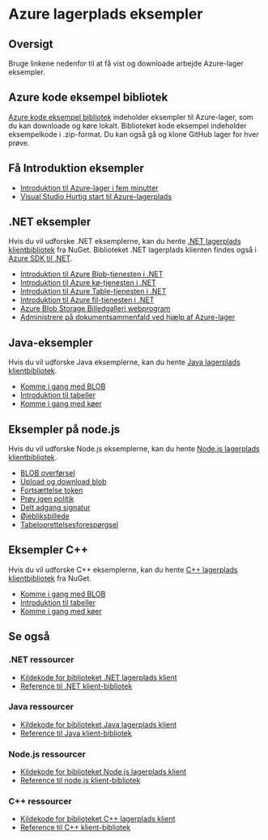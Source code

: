 <properties
    pageTitle="Azure lagerplads eksempler | Microsoft Azure"
    description="Få vist, hente og køre kodeeksempler og programmer til Azure-lager. Se Kom godt i gang prøver til BLOB, køer, tabeller og filer, ved hjælp af .NET, Java, Node.js og C++ storage klient-biblioteker."
    services="storage"
    documentationCenter="na"
    authors="tamram"
    manager="carmonm"
    editor="tysonn" />
<tags
    ms.service="storage"
    ms.devlang="na"
    ms.topic="article"
    ms.tgt_pltfrm="na"
    ms.workload="storage"
    ms.date="09/21/2016"
    ms.author="tamram" />

# <a name="azure-storage-samples"></a>Azure lagerplads eksempler

## <a name="overview"></a>Oversigt
Bruge linkene nedenfor til at få vist og downloade arbejde Azure-lager eksempler.

## <a name="azure-code-sample-library"></a>Azure kode eksempel bibliotek

[Azure kode eksempel bibliotek](https://azure.microsoft.com/documentation/samples/?service=storage) indeholder eksempler til Azure-lager, som du kan downloade og køre lokalt. Biblioteket kode eksempel indeholder eksempelkode i .zip-format. Du kan også gå og klone GitHub lager for hver prøve.

## <a name="getting-started-samples"></a>Få Introduktion eksempler

* [Introduktion til Azure-lager i fem minutter](storage-getting-started-guide.md)
* [Visual Studio Hurtig start til Azure-lagerplads](https://github.com/Azure/azure-storage-net/tree/master/Samples/GettingStarted/VisualStudioQuickStarts)

## <a name="net-samples"></a>.NET eksempler

Hvis du vil udforske .NET eksemplerne, kan du hente [.NET lagerplads klientbibliotek](https://www.nuget.org/packages/WindowsAzure.Storage/) fra NuGet. Biblioteket .NET lagerplads klienten findes også i [Azure SDK til .NET](https://azure.microsoft.com/downloads/).

* [Introduktion til Azure Blob-tjenesten i .NET](https://azure.microsoft.com/documentation/samples/storage-blob-dotnet-getting-started/)
* [Introduktion til Azure kø-tjenesten i .NET](https://azure.microsoft.com/documentation/samples/storage-queue-dotnet-getting-started/)
* [Introduktion til Azure Table-tjenesten i .NET](https://azure.microsoft.com/documentation/samples/storage-table-dotnet-getting-started/)
* [Introduktion til Azure fil-tjenesten i .NET](https://azure.microsoft.com/documentation/samples/storage-file-dotnet-getting-started/)
* [Azure Blob Storage Billedgalleri webprogram](https://azure.microsoft.com/documentation/samples/storage-blobs-dotnet-webapp/)
* [Administrere på dokumentsammenfald ved hjælp af Azure-lager](https://code.msdn.microsoft.com/Managing-Concurrency-using-56018114)

## <a name="java-samples"></a>Java-eksempler

Hvis du vil udforske Java eksemplerne, kan du hente [Java lagerplads klientbibliotek](https://github.com/azure/azure-storage-java).

* [Komme i gang med BLOB](https://github.com/Azure/azure-storage-java/tree/master/microsoft-azure-storage-samples/src/com/microsoft/azure/storage/blob/gettingstarted)
* [Introduktion til tabeller](https://github.com/Azure/azure-storage-java/tree/master/microsoft-azure-storage-samples/src/com/microsoft/azure/storage/table/gettingtstarted)
* [Komme i gang med køer](https://github.com/Azure/azure-storage-java/tree/master/microsoft-azure-storage-samples/src/com/microsoft/azure/storage/queue/gettingstarted)

## <a name="nodejs-samples"></a>Eksempler på node.js

Hvis du vil udforske Node.js eksemplerne, kan du hente [Node.js lagerplads klientbibliotek](https://github.com/Azure/azure-storage-node).

* [BLOB overførsel](https://github.com/Azure/azure-storage-node/tree/master/examples/blobuploader)
* [Upload og download blob](https://github.com/Azure/azure-storage-node/blob/master/examples/samples/blobuploaddownloadsample.js)
* [Fortsættelse token](https://github.com/Azure/azure-storage-node/blob/master/examples/samples/continuationsample.js)
* [Prøv igen politik](https://github.com/Azure/azure-storage-node/blob/master/examples/samples/retrypolicysample.js)
* [Delt adgang signatur](https://github.com/Azure/azure-storage-node/blob/master/examples/samples/sassample.js)
* [Øjebliksbillede](https://github.com/Azure/azure-storage-node/blob/master/examples/samples/snapshotsample.js)
* [Tabeloprettelsesforespørgsel](https://github.com/Azure/azure-storage-node/blob/master/examples/samples/tablequerysample.js)

## <a name="c-samples"></a>Eksempler C++

Hvis du vil udforske C++ eksemplerne, kan du hente [C++ lagerplads klientbibliotek](https://www.nuget.org/packages/wastorage/) fra NuGet.

* [Komme i gang med BLOB](https://github.com/Azure/azure-storage-cpp/tree/master/Microsoft.WindowsAzure.Storage/samples/BlobsGettingStarted)
* [Introduktion til tabeller](https://github.com/Azure/azure-storage-cpp/tree/master/Microsoft.WindowsAzure.Storage/samples/TablesGettingStarted)
* [Komme i gang med køer](https://github.com/Azure/azure-storage-cpp/tree/master/Microsoft.WindowsAzure.Storage/samples/QueuesGettingStarted)

## <a name="see-also"></a>Se også

### <a name="net-resources"></a>.NET ressourcer

- [Kildekode for biblioteket .NET lagerplads klient](https://github.com/Azure/azure-storage-net)
- [Reference til .NET klient-bibliotek](https://msdn.microsoft.com/library/azure/dn261237.aspx)

### <a name="java-resources"></a>Java ressourcer

- [Kildekode for biblioteket Java lagerplads klient](https://github.com/azure/azure-storage-java)
- [Reference til Java klient-bibliotek](http://dl.windowsazure.com/storage/javadoc/)

### <a name="nodejs-resources"></a>Node.js ressourcer

- [Kildekode for biblioteket Node.js lagerplads klient](https://github.com/Azure/azure-storage-node)
- [Reference til node.js klient-bibliotek](http://dl.windowsazure.com/nodestoragedocs/index.html)

### <a name="c-resources"></a>C++ ressourcer

- [Kildekode for biblioteket C++ lagerplads klient](https://github.com/Azure/azure-storage-cpp)
- [Reference til C++ klient-bibliotek](http://azure.github.io/azure-storage-cpp/)
